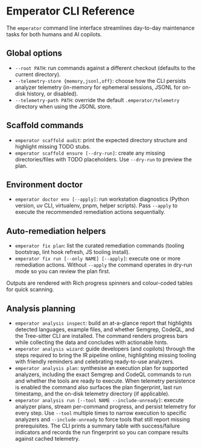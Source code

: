# Emperator CLI Reference

The `emperator` command line interface streamlines day-to-day maintenance tasks for both humans and AI copilots.

## Global options

- `--root PATH`: run commands against a different checkout (defaults to the current directory).
- `--telemetry-store {memory,jsonl,off}`: choose how the CLI persists analyzer telemetry (in-memory
  for ephemeral sessions, JSONL for on-disk history, or disabled).
- `--telemetry-path PATH`: override the default `.emperator/telemetry` directory when using the JSONL
  store.

## Scaffold commands

- `emperator scaffold audit`: print the expected directory structure and highlight missing TODO stubs.
- `emperator scaffold ensure [--dry-run]`: create any missing directories/files with TODO placeholders. Use `--dry-run` to preview the plan.

## Environment doctor

- `emperator doctor env [--apply]`: run workstation diagnostics (Python version, uv CLI, virtualenv, pnpm, helper scripts). Pass `--apply` to execute the recommended remediation actions sequentially.

## Auto-remediation helpers

- `emperator fix plan`: list the curated remediation commands (tooling bootstrap, lint hook refresh, JS tooling install).
- `emperator fix run [--only NAME] [--apply]`: execute one or more remediation actions. Without `--apply` the command operates in dry-run mode so you can review the plan first.

Outputs are rendered with Rich progress spinners and colour-coded tables for quick scanning.

## Analysis planning

- `emperator analysis inspect`: build an at-a-glance report that highlights detected languages, example files, and whether Semgrep, CodeQL, and the Tree-sitter CLI are installed. The command renders progress bars while collecting the data and concludes with actionable hints.
- `emperator analysis wizard`: guide developers (and copilots) through the steps required to bring the IR pipeline online, highlighting missing tooling with friendly reminders and celebrating ready-to-use analyzers.
- `emperator analysis plan`: synthesise an execution plan for supported analyzers, including the exact Semgrep and CodeQL commands to run and whether the tools are ready to execute.
  When telemetry persistence is enabled the command also surfaces the plan fingerprint, last run
  timestamp, and the on-disk telemetry directory (if applicable).
- `emperator analysis run [--tool NAME --include-unready]`: execute analyzer plans, stream per-command progress, and persist telemetry for every step.
  Use `--tool` multiple times to narrow execution to specific analyzers and `--include-unready` to force tools that still report missing prerequisites.
  The CLI prints a summary table with success/failure indicators and records the run fingerprint so you can compare results against cached telemetry.
